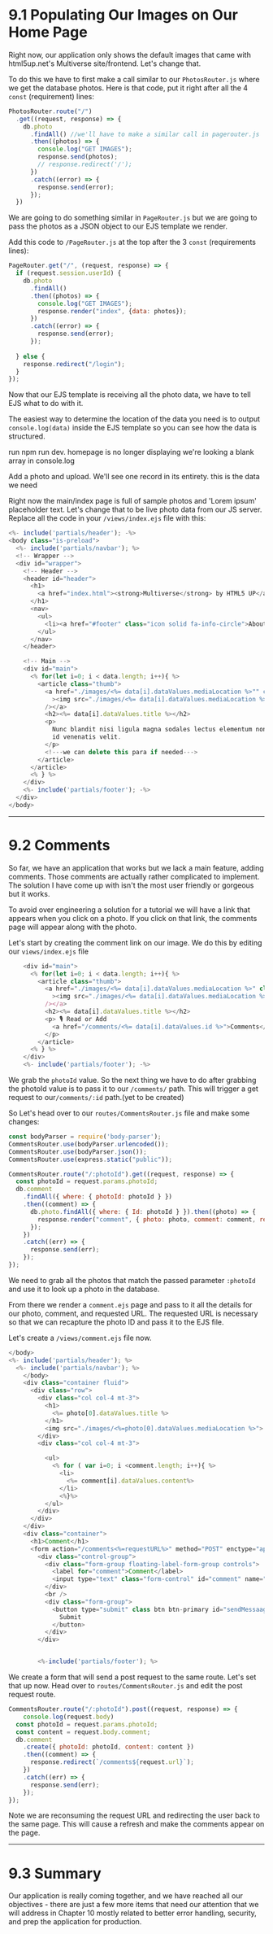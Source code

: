 # 9.1 Populating Our Images on Our Home Page

Right now, our application only shows the default images that came with html5up.net's Multiverse site/frontend. Let's change that. 

To do this we have to first make a call similar to our `PhotosRouter.js` where we get the database photos. Here is that code, put it right after all the  4 `const` (requirement) lines:

```js
PhotosRouter.route("/")
  .get((request, response) => {
    db.photo
      .findAll() //we'll have to make a similar call in pagerouter.js
      .then((photos) => {
        console.log("GET IMAGES");
        response.send(photos); 
        // response.redirect('/');
      })
      .catch((error) => {
        response.send(error);
      });
  })
```

We are going to do something similar in `PageRouter.js` but we are going to pass the photos as a JSON object to our EJS template we render.

Add this code to `/PageRouter.js` at the top after the 3 `const` (requirements lines):

```js
PageRouter.get("/", (request, response) => {
  if (request.session.userId) {
    db.photo
      .findAll()
      .then((photos) => {
        console.log("GET IMAGES"); 
        response.render("index", {data: photos});
      })
      .catch((error) => {
        response.send(error);
      });
      
  } else {
    response.redirect("/login");
  }
});
```
Now that our EJS template is receiving all the photo data, we have to tell EJS what to do with it.

The easiest way to determine the location of the data you need is to output `console.log(data)` inside the EJS template so you can see how the data is structured.

run npm run dev. homepage is no longer displaying
we're looking a blank array in console.log 

Add a photo and upload. We'll see one record in its entirety. this is the data we need

Right now the main/index page is full of sample photos and 'Lorem ipsum' placeholder text. Let's change that to be live photo data from our JS server. Replace all the code in your `/views/index.ejs` file with this:

```js
<%- include('partials/header'); -%>
<body class="is-preload">
  <%- include('partials/navbar'); %>
  <!-- Wrapper -->
  <div id="wrapper">
    <!-- Header -->
    <header id="header">
      <h1>
        <a href="index.html"><strong>Multiverse</strong> by HTML5 UP</a>
      </h1>
      <nav>
        <ul>
          <li><a href="#footer" class="icon solid fa-info-circle">About</a></li>
        </ul>
      </nav>
    </header>

    <!-- Main -->
    <div id="main">
      <% for(let i=0; i < data.length; i++){ %>
        <article class="thumb">
          <a href="./images/<%= data[i].dataValues.mediaLocation %>"" class="image"
            ><img src="./images/<%= data[i].dataValues.mediaLocation %>"" alt="<%= data[i].dataValues.title %>"
          /></a>
          <h2><%= data[i].dataValues.title %></h2>
          <p>
            Nunc blandit nisi ligula magna sodales lectus elementum non. Integer
            id venenatis velit.
          </p>
          <!---we can delete this para if needed--->
        </article>
      </article>
      <% } %>
    </div>
    <%- include('partials/footer'); -%>
  </div>
</body>

```

---
# 9.2 Comments

So far, we have an application that works but we lack a main feature, adding comments.  Those comments are actually rather complicated to implement. The solution I have come up with isn't the most user friendly or gorgeous but it works.

To avoid over engineering a solution for a tutorial we will have a link that appears when you click on a photo. If you click on that link, the comments page will appear along with the photo.

Let's start by creating the comment link on our image. We do this by editing our `views/index.ejs` file

```js
    <div id="main">
      <% for(let i=0; i < data.length; i++){ %>
        <article class="thumb">
          <a href="./images/<%= data[i].dataValues.mediaLocation %>" class="image"
            ><img src="./images/<%= data[i].dataValues.mediaLocation %>" alt="<%= data[i].dataValues.title %>"
          /></a>
          <h2><%= data[i].dataValues.title %></h2>
          <p> 🎙 Read or Add 
            <a href="/comments/<%= data[i].dataValues.id %>">Comments</a>
          </p>
        </article>
      <% } %>
    </div>
    <%- include('partials/footer'); -%>
```

We grab the `photoId` value. So the next thing we have to do after grabbing the photoId value is to pass it to our `/comments/` path. This will trigger a get request to our`/comments/:id` path.(yet to be created)

So Let's head over to our `routes/CommentsRouter.js` file and make some changes:

```js
const bodyParser = require('body-parser');
CommentsRouter.use(bodyParser.urlencoded());
CommentsRouter.use(bodyParser.json());
CommentsRouter.use(express.static("public"));

CommentsRouter.route("/:photoId").get((request, response) => {
  const photoId = request.params.photoId;
  db.comment
    .findAll({ where: { photoId: photoId } })
    .then((comment) => {
      db.photo.findAll({ where: { Id: photoId } }).then((photo) => {
        response.render("comment", { photo: photo, comment: comment, requestURL: request.url});
      });
    })
    .catch((err) => {
      response.send(err);
    });
});
```

We need to grab all the photos that match the passed parameter `:photoId` and use it to look up a photo in the database.  

From there we render a `comment.ejs` page and pass to it all the details for our photo, comment, and requested URL. The requested URL is necessary so that we can recapture the photo ID and pass it to the EJS file.

Let's create a `/views/comment.ejs` file now.

```js
</body>
<%- include('partials/header'); %>
  <%- include('partials/navbar'); %>
    </body>
    <div class="container fluid">
      <div class="row">
        <div class="col col-4 mt-3">
          <h1>
            <%= photo[0].dataValues.title %>
          </h1>
          <img src="./images/<%=photo[0].dataValues.mediaLocation %>">
        </div>
        <div class="col col-4 mt-3">

          <ul>
            <% for ( var i=0; i <comment.length; i++){ %>
              <li>
                <%= comment[i].dataValues.content%>
              </li>
              <%}%>
          </ul>
        </div>
      </div>
    </div>
    <div class="container">
      <h1>Comment</h1>
      <form action="/comments<%=requestURL%>" method="POST" enctype="application/json">
        <div class="control-group">
          <div class="form-group floating-label-form-group controls">
            <label for="comment">Comment</label>
            <input type="text" class="form-control" id="comment" name="comment" required/>
          </div>
          <br />
          <div class="form-group">
            <button type="submit" class btn btn-primary id="sendMessaageButton">
              Submit
            </button>
          </div>
        </div>


        <%-include('partials/footer'); %>

```

We create a form that will send a post request to the same route. Let's set that up now. Head over to `routes/CommentsRouter.js` and edit the post request route.

```js
CommentsRouter.route("/:photoId").post((request, response) => {
    console.log(request.body)
  const photoId = request.params.photoId;
  const content = request.body.comment;
  db.comment
    .create({ photoId: photoId, content: content })
    .then((comment) => {
      response.redirect(`/comments${request.url}`);
    })
    .catch((err) => {
      response.send(err);
    });
});
```

Note we are reconsuming the request URL and redirecting the user back to the same page. This will cause a refresh and make the comments appear on the page.

--- 

# 9.3 Summary

Our application is really coming together, and we have reached all our objectives - there are just a few more items that need our attention that we will address in Chapter 10 mostly related to better error handling, security, and prep the application for production.
